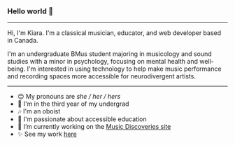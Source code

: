 ### Hello world 👋 

---

Hi, I'm Kiara. I'm a classical musician, educator, and web developer based in Canada.

I'm an undergraduate BMus student majoring in musicology and sound studies with a minor in psychology, focusing on mental health and well-being. I'm interested in using technology to help make music performance and recording spaces more accessible for neurodivergent artists.

---

- 😊  My pronouns are *she / her / hers*
- 🍎  I'm in the third year of my undergrad
- 🎶  I'm an oboist
- 💜  I'm passionate about accessible education
- 🔨  I’m currently working on the [Music Discoveries site](http://musicdiscoveries.ca/)
- ✨  See my work [here](http://kiara.codes/)
